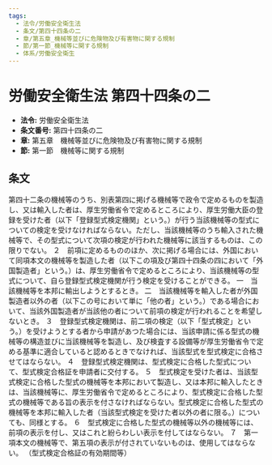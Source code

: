 ```yaml
---
tags:
  - 法令/労働安全衛生法
  - 条文/第四十四条の二
  - 章/第五章_機械等並びに危険物及び有害物に関する規制
  - 節/第一節_機械等に関する規制
  - 体系/労働安全衛生
---
```

# 労働安全衛生法 第四十四条の二

- **法令:** 労働安全衛生法
- **条文番号:** 第四十四条の二
- **章:** 第五章　機械等並びに危険物及び有害物に関する規制
- **節:** 第一節　機械等に関する規制

## 条文
第四十二条の機械等のうち、別表第四に掲げる機械等で政令で定めるものを製造し、又は輸入した者は、厚生労働省令で定めるところにより、厚生労働大臣の登録を受けた者（以下「登録型式検定機関」という。）が行う当該機械等の型式についての検定を受けなければならない。ただし、当該機械等のうち輸入された機械等で、その型式について次項の検定が行われた機械等に該当するものは、この限りでない。
２　前項に定めるもののほか、次に掲げる場合には、外国において同項本文の機械等を製造した者（以下この項及び第四十四条の四において「外国製造者」という。）は、厚生労働省令で定めるところにより、当該機械等の型式について、自ら登録型式検定機関が行う検定を受けることができる。
一　当該機械等を本邦に輸出しようとするとき。
二　当該機械等を輸入した者が外国製造者以外の者（以下この号において単に「他の者」という。）である場合において、当該外国製造者が当該他の者について前項の検定が行われることを希望しないとき。
３　登録型式検定機関は、前二項の検定（以下「型式検定」という。）を受けようとする者から申請があつた場合には、当該申請に係る型式の機械等の構造並びに当該機械等を製造し、及び検査する設備等が厚生労働省令で定める基準に適合していると認めるときでなければ、当該型式を型式検定に合格させてはならない。
４　登録型式検定機関は、型式検定に合格した型式について、型式検定合格証を申請者に交付する。
５　型式検定を受けた者は、当該型式検定に合格した型式の機械等を本邦において製造し、又は本邦に輸入したときは、当該機械等に、厚生労働省令で定めるところにより、型式検定に合格した型式の機械等である旨の表示を付さなければならない。型式検定に合格した型式の機械等を本邦に輸入した者（当該型式検定を受けた者以外の者に限る。）についても、同様とする。
６　型式検定に合格した型式の機械等以外の機械等には、前項の表示を付し、又はこれと紛らわしい表示を付してはならない。
７　第一項本文の機械等で、第五項の表示が付されていないものは、使用してはならない。
（型式検定合格証の有効期間等）

